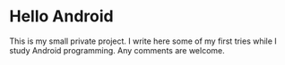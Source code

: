 # Hello Android
This is my small private project. I write here some of my first tries while I study Android
programming.
Any comments are welcome.